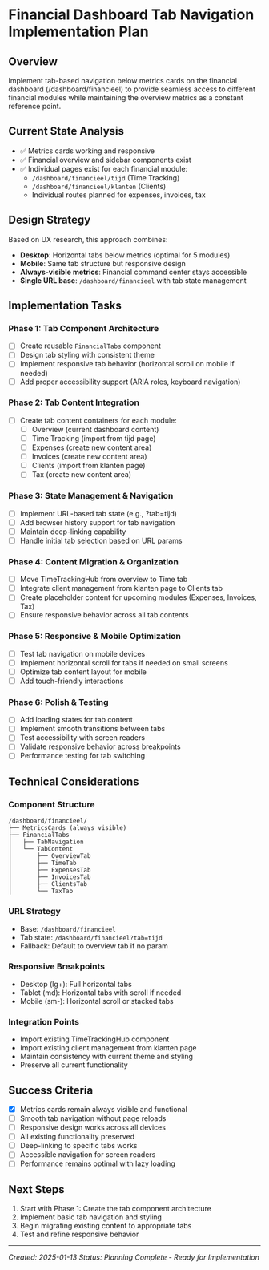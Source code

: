 # Financial Dashboard Tab Navigation Implementation Plan

## Overview
Implement tab-based navigation below metrics cards on the financial dashboard (/dashboard/financieel) to provide seamless access to different financial modules while maintaining the overview metrics as a constant reference point.

## Current State Analysis
- ✅ Metrics cards working and responsive
- ✅ Financial overview and sidebar components exist
- ✅ Individual pages exist for each financial module:
  - `/dashboard/financieel/tijd` (Time Tracking)
  - `/dashboard/financieel/klanten` (Clients)
  - Individual routes planned for expenses, invoices, tax

## Design Strategy
Based on UX research, this approach combines:
- **Desktop**: Horizontal tabs below metrics (optimal for 5 modules)
- **Mobile**: Same tab structure but responsive design
- **Always-visible metrics**: Financial command center stays accessible
- **Single URL base**: `/dashboard/financieel` with tab state management

## Implementation Tasks

### Phase 1: Tab Component Architecture
- [ ] Create reusable `FinancialTabs` component
- [ ] Design tab styling with consistent theme
- [ ] Implement responsive tab behavior (horizontal scroll on mobile if needed)
- [ ] Add proper accessibility support (ARIA roles, keyboard navigation)

### Phase 2: Tab Content Integration
- [ ] Create tab content containers for each module:
  - [ ] Overview (current dashboard content)
  - [ ] Time Tracking (import from tijd page)
  - [ ] Expenses (create new content area)
  - [ ] Invoices (create new content area)
  - [ ] Clients (import from klanten page)
  - [ ] Tax (create new content area)

### Phase 3: State Management & Navigation
- [ ] Implement URL-based tab state (e.g., ?tab=tijd)
- [ ] Add browser history support for tab navigation
- [ ] Maintain deep-linking capability
- [ ] Handle initial tab selection based on URL params

### Phase 4: Content Migration & Organization
- [ ] Move TimeTrackingHub from overview to Time tab
- [ ] Integrate client management from klanten page to Clients tab
- [ ] Create placeholder content for upcoming modules (Expenses, Invoices, Tax)
- [ ] Ensure responsive behavior across all tab contents

### Phase 5: Responsive & Mobile Optimization
- [ ] Test tab navigation on mobile devices
- [ ] Implement horizontal scroll for tabs if needed on small screens
- [ ] Optimize tab content layout for mobile
- [ ] Add touch-friendly interactions

### Phase 6: Polish & Testing
- [ ] Add loading states for tab content
- [ ] Implement smooth transitions between tabs
- [ ] Test accessibility with screen readers
- [ ] Validate responsive behavior across breakpoints
- [ ] Performance testing for tab switching

## Technical Considerations

### Component Structure
```
/dashboard/financieel/
├── MetricsCards (always visible)
├── FinancialTabs
│   ├── TabNavigation
│   └── TabContent
│       ├── OverviewTab
│       ├── TimeTab
│       ├── ExpensesTab
│       ├── InvoicesTab
│       ├── ClientsTab
│       └── TaxTab
```

### URL Strategy
- Base: `/dashboard/financieel`
- Tab state: `/dashboard/financieel?tab=tijd`
- Fallback: Default to overview tab if no param

### Responsive Breakpoints
- Desktop (lg+): Full horizontal tabs
- Tablet (md): Horizontal tabs with scroll if needed
- Mobile (sm-): Horizontal scroll or stacked tabs

### Integration Points
- Import existing TimeTrackingHub component
- Import existing client management from klanten page
- Maintain consistency with current theme and styling
- Preserve all current functionality

## Success Criteria
- [x] Metrics cards remain always visible and functional
- [ ] Smooth tab navigation without page reloads
- [ ] Responsive design works across all devices
- [ ] All existing functionality preserved
- [ ] Deep-linking to specific tabs works
- [ ] Accessible navigation for screen readers
- [ ] Performance remains optimal with lazy loading

## Next Steps
1. Start with Phase 1: Create the tab component architecture
2. Implement basic tab navigation and styling
3. Begin migrating existing content to appropriate tabs
4. Test and refine responsive behavior

---
*Created: 2025-01-13*
*Status: Planning Complete - Ready for Implementation*